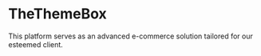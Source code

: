 # TheThemeBox
This platform serves as an advanced e-commerce solution tailored for our esteemed client.
